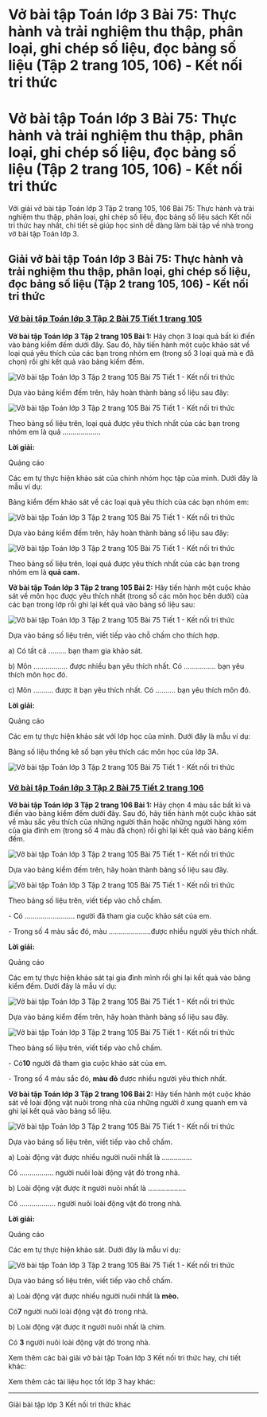 # Vở bài tập Toán lớp 3 Bài 75: Thực hành và trải nghiệm thu thập, phân loại, ghi chép số liệu, đọc bảng số liệu (Tập 2 trang 105, 106) - Kết nối tri thức

# Vở bài tập Toán lớp 3 Bài 75: Thực hành và trải nghiệm thu thập, phân loại, ghi chép số liệu, đọc bảng số liệu (Tập 2 trang 105, 106) - Kết nối tri thức

Với giải vở bài tập Toán lớp 3 Tập 2 trang 105, 106 Bài 75: Thực hành và trải nghiệm thu thập, phân loại, ghi chép số liệu, đọc bảng số liệu sách Kết nối tri thức hay nhất, chi tiết sẽ giúp học sinh dễ dàng làm bài tập về nhà trong vở bài tập Toán lớp 3.

## Giải vở bài tập Toán lớp 3 Bài 75: Thực hành và trải nghiệm thu thập, phân loại, ghi chép số liệu, đọc bảng số liệu (Tập 2 trang 105, 106) - Kết nối tri thức

### [**Vở bài tập Toán lớp 3 Tập 2 Bài 75 Tiết 1 trang 105**](https://vietjack.com/vbt-toan-3-kn/bai-75-tiet-1-trang-105-tap-2.jsp)

**Vở bài tập Toán lớp 3 Tập 2 trang 105 Bài 1:** Hãy chọn 3 loại quả bất kì điền vào bảng kiểm đếm dưới đây. Sau đó, hãy tiến hành một cuộc khảo sát về loại quả yêu thích của các bạn trong nhóm em (trong số 3 loại quả mà e đã chọn) rồi ghi kết quả vào bảng kiểm đếm.

![Vở bài tập Toán lớp 3 Tập 2 trang 105 Bài 75 Tiết 1 - Kết nối tri thức](https://vietjack.com/vbt-toan-3-kn/images/bai-75-tiet-1-trang-105-tap-2-1.PNG)

Dựa vào bảng kiểm đếm trên, hãy hoàn thành bảng số liệu sau đây:

![Vở bài tập Toán lớp 3 Tập 2 trang 105 Bài 75 Tiết 1 - Kết nối tri thức](https://vietjack.com/vbt-toan-3-kn/images/bai-75-tiet-1-trang-105-tap-2-2.PNG)

Theo bảng số liệu trên, loại quả được yêu thích nhất của các bạn trong nhóm em là quả ……………….

**Lời giải:**

Quảng cáo

Các em tự thực hiện khảo sát của chính nhóm học tập của mình. Dưới đây là mẫu ví dụ:

Bảng kiểm đếm khảo sát về các loại quả yêu thích của các bạn nhóm em:

![Vở bài tập Toán lớp 3 Tập 2 trang 105 Bài 75 Tiết 1 - Kết nối tri thức](https://vietjack.com/vbt-toan-3-kn/images/bai-75-tiet-1-trang-105-tap-2-3.PNG)

Dựa vào bảng kiểm đếm trên, hãy hoàn thành bảng số liệu sau đây:

![Vở bài tập Toán lớp 3 Tập 2 trang 105 Bài 75 Tiết 1 - Kết nối tri thức](https://vietjack.com/vbt-toan-3-kn/images/bai-75-tiet-1-trang-105-tap-2-4.PNG)

Theo bảng số liệu trên, loại quả được yêu thích nhất của các bạn trong nhóm em là **quả cam.**

**Vở bài tập Toán lớp 3 Tập 2 trang 105 Bài 2:** Hãy tiến hành một cuộc khảo sát về môn học được yêu thích nhất (trong số các môn học bên dưới) của các bạn trong lớp rồi ghi lại kết quả vào bảng số liệu sau:

![Vở bài tập Toán lớp 3 Tập 2 trang 105 Bài 75 Tiết 1 - Kết nối tri thức](https://vietjack.com/vbt-toan-3-kn/images/bai-75-tiet-1-trang-105-tap-2-5.PNG)

Dựa vào bảng số liệu trên, viết tiếp vào chỗ chấm cho thích hợp.

a) Có tất cả ……… bạn tham gia khảo sát.

b) Môn …………….. được nhiều bạn yêu thích nhất. Có ……………. bạn yêu thích môn học đó.

c) Môn ………. được ít bạn yêu thích nhất. Có ………. bạn yêu thích môn đó.

**Lời giải:**

Quảng cáo

Các em tự thực hiện khảo sát với lớp học của mình. Dưới đây là mẫu ví dụ:

Bảng số liệu thống kê số bạn yêu thích các môn học của lớp 3A.

![Vở bài tập Toán lớp 3 Tập 2 trang 105 Bài 75 Tiết 1 - Kết nối tri thức](https://vietjack.com/vbt-toan-3-kn/images/bai-75-tiet-1-trang-105-tap-2-6.PNG)

### [**Vở bài tập Toán lớp 3 Tập 2 Bài 75 Tiết 2 trang 106**](https://vietjack.com/vbt-toan-3-kn/bai-75-tiet-2-trang-106-tap-2.jsp)

**Vở bài tập Toán lớp 3 Tập 2 trang 106 Bài 1:** Hãy chọn 4 màu sắc bất kì và điền vào bảng kiểm đếm dưới đây. Sau đó, hãy tiến hành một cuộc khảo sát về màu sắc yêu thích của những người thân hoặc những người hàng xóm của gia đình em (trong số 4 màu đã chọn) rồi ghi lại kết quả vào bảng kiểm đếm.

![Vở bài tập Toán lớp 3 Tập 2 trang 105 Bài 75 Tiết 1 - Kết nối tri thức](https://vietjack.com/vbt-toan-3-kn/images/bai-75-tiet-2-trang-106-tap-2-1.PNG)

Dựa vào bảng kiểm đếm trên, hãy hoàn thành bảng số liệu sau đây.

![Vở bài tập Toán lớp 3 Tập 2 trang 105 Bài 75 Tiết 1 - Kết nối tri thức](https://vietjack.com/vbt-toan-3-kn/images/bai-75-tiet-2-trang-106-tap-2-2.PNG)

Theo bảng số liệu trên, viết tiếp vào chỗ chấm.

\- Có ……………………. người đã tham gia cuộc khảo sát của em.

\- Trong số 4 màu sắc đó, màu …………………được nhiều người yêu thích nhất.

**Lời giải:**

Quảng cáo

Các em tự thực hiện khảo sát tại gia đình mình rồi ghi lại kết quả vào bảng kiểm đếm. Dưới đây là mẫu ví dụ:

![Vở bài tập Toán lớp 3 Tập 2 trang 105 Bài 75 Tiết 1 - Kết nối tri thức](https://vietjack.com/vbt-toan-3-kn/images/bai-75-tiet-2-trang-106-tap-2-3.PNG)

Dựa vào bảng kiểm đếm trên, hãy hoàn thành bảng số liệu sau đây.

![Vở bài tập Toán lớp 3 Tập 2 trang 105 Bài 75 Tiết 1 - Kết nối tri thức](https://vietjack.com/vbt-toan-3-kn/images/bai-75-tiet-2-trang-106-tap-2-4.PNG)

Theo bảng số liệu trên, viết tiếp vào chỗ chấm.

\- Có**10** người đã tham gia cuộc khảo sát của em.

\- Trong số 4 màu sắc đó, **màu đỏ** được nhiều người yêu thích nhất. 

**Vở bài tập Toán lớp 3 Tập 2 trang 106 Bài 2:** Hãy tiến hành một cuộc khảo sát về loài động vật nuôi trong nhà của những người ở xung quanh em và ghi lại kết quả vào bảng số liệu.

![Vở bài tập Toán lớp 3 Tập 2 trang 105 Bài 75 Tiết 1 - Kết nối tri thức](https://vietjack.com/vbt-toan-3-kn/images/bai-75-tiet-2-trang-106-tap-2-5.PNG)

Dựa vào bảng số liệu trên, viết tiếp vào chỗ chấm.

a) Loài động vật được nhiều người nuôi nhất là ……………

Có …………….. người nuôi loài động vật đó trong nhà.

b) Loài động vật được ít người nuôi nhất là ……………….

Có ……………… người nuôi loài động vật đó trong nhà.

**Lời giải:**

Quảng cáo

Các em tự thực hiện khảo sát. Dưới đây là mẫu ví dụ:

![Vở bài tập Toán lớp 3 Tập 2 trang 105 Bài 75 Tiết 1 - Kết nối tri thức](https://vietjack.com/vbt-toan-3-kn/images/bai-75-tiet-2-trang-106-tap-2-6.PNG)

Dựa vào bảng số liệu trên, viết tiếp vào chỗ chấm.

a) Loài động vật được nhiều người nuôi nhất là **mèo.**

Có**7** người nuôi loài động vật đó trong nhà.

b) Loài động vật được ít người nuôi nhất là chim.

Có **3** người nuôi loài động vật đó trong nhà.

Xem thêm các bài giải vở bài tập Toán lớp 3 Kết nối tri thức hay, chi tiết khác:

Xem thêm các tài liệu học tốt lớp 3 hay khác:

* * *

Giải bài tập lớp 3 Kết nối tri thức khác
